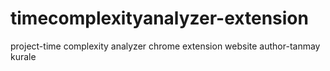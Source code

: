 # timecomplexityanalyzer-extension
project-time complexity analyzer chrome extension website
author-tanmay kurale
